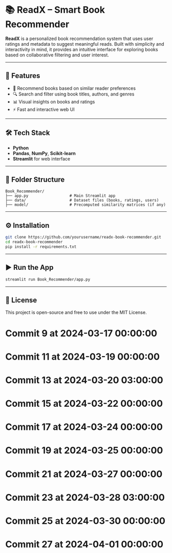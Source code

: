 # 📚 ReadX – Smart Book Recommender

**ReadX** is a personalized book recommendation system that uses user ratings and metadata to suggest meaningful reads. Built with simplicity and interactivity in mind, it provides an intuitive interface for exploring books based on collaborative filtering and user interest.

---

## 🚀 Features

- 📖 Recommend books based on similar reader preferences
- 🔍 Search and filter using book titles, authors, and genres
- 📊 Visual insights on books and ratings
- ⚡ Fast and interactive web UI

---

## 🛠️ Tech Stack

- **Python**
- **Pandas**, **NumPy**, **Scikit-learn**
- **Streamlit** for web interface

---

## 📁 Folder Structure

```
Book_Recommender/
├── app.py                  # Main Streamlit app
├── data/                   # Dataset files (books, ratings, users)
├── model/                  # Precomputed similarity matrices (if any)
```

---

## ⚙️ Installation

```bash
git clone https://github.com/yourusername/readx-book-recommender.git
cd readx-book-recommender
pip install -r requirements.txt
```

---

## ▶️ Run the App

```bash
streamlit run Book_Recommender/app.py
```

---

## 📄 License

This project is open-source and free to use under the MIT License.
# Commit 9 at 2024-03-17 00:00:00
# Commit 11 at 2024-03-19 00:00:00
# Commit 13 at 2024-03-20 03:00:00
# Commit 15 at 2024-03-22 00:00:00
# Commit 17 at 2024-03-24 00:00:00
# Commit 19 at 2024-03-25 00:00:00
# Commit 21 at 2024-03-27 00:00:00
# Commit 23 at 2024-03-28 03:00:00
# Commit 25 at 2024-03-30 00:00:00
# Commit 27 at 2024-04-01 00:00:00
